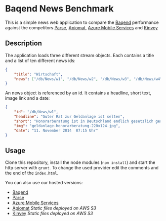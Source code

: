 Baqend News Benchmark
================================

This is a simple news web application to compare the [Baqend](http://www.baqend.com) performance against the competitors [Parse](http://www.parse.com), [Apiomat](https://apiomat.com), [Azure Mobile Services](https://azure.microsoft.com) and [Kinvey](http://www.kinvey.com/)

## Description

The application loads three different stream objects. Each contains a title and a list of ten different news ids:

```json
{
	"title": "Wirtschaft",
	"news": ["/db/News/w1", "/db/News/w2", "/db/News/w3", "/db/News/w4", "/db/News/w5", "/db/News/w6", "/db/News/w7", "/db/News/w8", "/db/News/w9", "/db/News/w10"]
}
```

An news object is referenced by an id. It contains a headline, short text, image link and a date:

```json
{
	"id": "/db/News/w1",
	"headline": "Guter Rat zur Geldanlage ist selten",
	"short": "Honorarberatung ist in Deutschland endlich gesetzlich geregelt. Doch gibt es kaum Honorarberater. Und gut qualifizierte noch viel weniger.",
	"img": "geldanlage-honorarberatung-220x124.jpg",
	"date": "11. November 2014  07:15 Uhr"
}
```

## Usage

Clone this repository, install the node modules (```npm install```) and start the http server with ```grunt```. To change the used provider edit the comments and the end of the ```index.html```.

You can also use our hosted versions:

* [Baqend](http://news.app.baqend.com/v1/file/www/index.html)
* [Parse](http://newsq.parseapp.com/)
* [Azure Mobile Services](http://newsq.azurewebsites.net/)
* [Apiomat](https://baqendnews.s3.amazonaws.com/apiomat/index.html) *Static files deployed on AWS S3*
* [Kinvey](https://baqendnews.s3.amazonaws.com/kinvey/index.html) *Static files deployed on AWS S3*